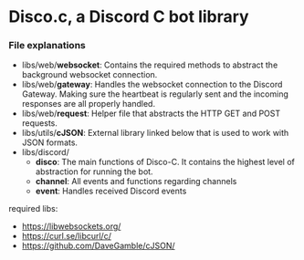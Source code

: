 # Disco.c, a Discord C bot library

### File explanations

- libs/web/**websocket**: Contains the required methods to abstract the background websocket connection.
- libs/web/**gateway**: Handles the websocket connection to the Discord Gateway. Making sure the heartbeat is regularly sent and the incoming responses are all properly handled.
- libs/web/**request**: Helper file that abstracts the HTTP GET and POST requests.
- libs/utils/**cJSON**: External library linked below that is used to work with JSON formats.
- libs/discord/
  - **disco**: The main functions of Disco-C. It contains the highest level of abstraction for running the bot.
  - **channel**: All events and functions regarding channels
  - **event**: Handles received Discord events 


required libs:
- https://libwebsockets.org/
- https://curl.se/libcurl/c/
- https://github.com/DaveGamble/cJSON/